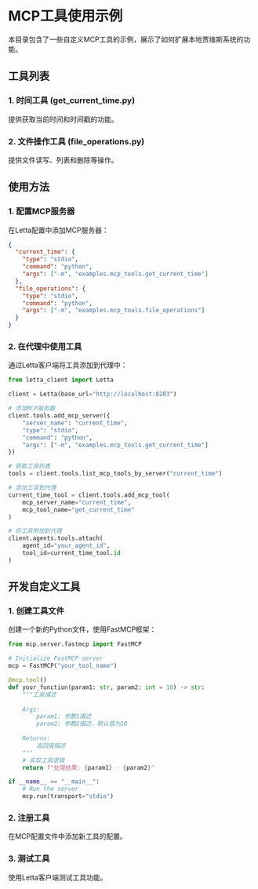 # MCP工具使用示例

本目录包含了一些自定义MCP工具的示例，展示了如何扩展本地贾维斯系统的功能。

## 工具列表

### 1. 时间工具 (get_current_time.py)
提供获取当前时间和时间戳的功能。

### 2. 文件操作工具 (file_operations.py)
提供文件读写、列表和删除等操作。

## 使用方法

### 1. 配置MCP服务器
在Letta配置中添加MCP服务器：

```json
{
  "current_time": {
    "type": "stdio",
    "command": "python",
    "args": ["-m", "examples.mcp_tools.get_current_time"]
  },
  "file_operations": {
    "type": "stdio",
    "command": "python",
    "args": ["-m", "examples.mcp_tools.file_operations"]
  }
}
```

### 2. 在代理中使用工具
通过Letta客户端将工具添加到代理中：

```python
from letta_client import Letta

client = Letta(base_url="http://localhost:8283")

# 添加MCP服务器
client.tools.add_mcp_server({
    "server_name": "current_time",
    "type": "stdio",
    "command": "python",
    "args": ["-m", "examples.mcp_tools.get_current_time"]
})

# 获取工具列表
tools = client.tools.list_mcp_tools_by_server("current_time")

# 添加工具到代理
current_time_tool = client.tools.add_mcp_tool(
    mcp_server_name="current_time",
    mcp_tool_name="get_current_time"
)

# 将工具附加到代理
client.agents.tools.attach(
    agent_id="your_agent_id",
    tool_id=current_time_tool.id
)
```

## 开发自定义工具

### 1. 创建工具文件
创建一个新的Python文件，使用FastMCP框架：

```python
from mcp.server.fastmcp import FastMCP

# Initialize FastMCP server
mcp = FastMCP("your_tool_name")

@mcp.tool()
def your_function(param1: str, param2: int = 10) -> str:
    """工具描述
    
    Args:
        param1: 参数1描述
        param2: 参数2描述，默认值为10
        
    Returns:
        返回值描述
    """
    # 实现工具逻辑
    return f"处理结果: {param1} - {param2}"

if __name__ == "__main__":
    # Run the server
    mcp.run(transport="stdio")
```

### 2. 注册工具
在MCP配置文件中添加新工具的配置。

### 3. 测试工具
使用Letta客户端测试工具功能。
